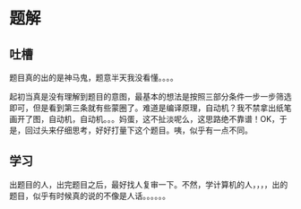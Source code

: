# 题解

## 吐槽
题目真的出的是神马鬼，题意半天我没看懂。。。。

起初当真是没有理解到题目的意图，最基本的想法是按照三部分条件一步一步筛选即可，但是看到第三条就有些蒙圈了。难道是编译原理，自动机？我不禁拿出纸笔画开了图，自动机，自动机。。。妈蛋，这不扯淡呢么，这思路绝不靠谱！OK，于是，回过头来仔细思考，好好打量下这个题目。咦，似乎有一点不同。

## 学习
出题目的人，出完题目之后，最好找人复审一下。不然，学计算机的人，，，，出的题目，似乎有时候真的说的不像是人话。。。。。。




